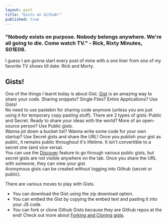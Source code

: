 ```yaml
---
layout: post
title: "Gists on Github!"
published: true
---
```


### "Nobody exists on purpose. Nobody belongs anywhere. We're all going to die. Come watch TV." - Rick, Rixty Minutes, S01E08.
I guess I am gonna start every post of mine with a one liner from one of my favorite TV shows till date: Rick and Morty.
## Gists!
One of the things I learnt today is about Gist. [Gist](https://gist.github.com/) is an amazing way to share your code. Sharing snippets? Single Files? Entire Applications? Use Gists!  
No need to use pastebin for sharing code anymore (unless you are just using it for temporary copy pasting stuff).
There are 2 types of gists: Public and Secret. Ready to share your ideas with the world? More of an open-source person? Use Public gists.  
Wanna jot down a bucket list? Wanna write some code for your own startup? Use Secret gists and share the URL!
Once you publish your gist as public, it remains public throughout it's lifetime. It isn't convertible to a secret one (and vice versa).  
You can use the [Discover](https://gist.github.com/discover) feature to go through various public gists, but secret gists are not visible anywhere on the tab. Once you share the URL with someone, they can view your gist.  
Anonymous gists can be created without logging into Github (secret or public).  

There are various moves to play with Gists.
- You can download the Gist using the zip download option.
- You can embed the Gist by copying the embed text and pasting it into your JS code.
- You can fork or clone Github Gists because they are Github repos at the end! Check out more about [Forking and Cloning gists](https://help.github.com/articles/forking-and-cloning-gists/).



